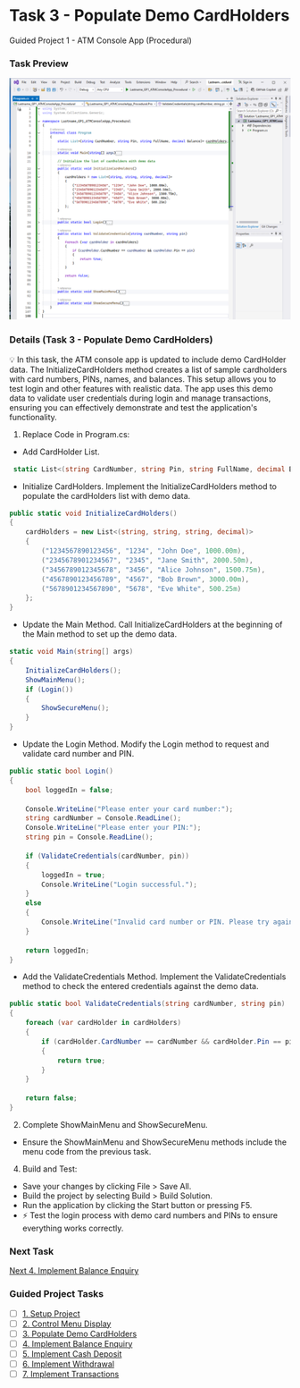 # Task 3 - Populate Demo CardHolders
Guided Project 1 - ATM Console App (Procedural)

### Task Preview
![Populate Demo CardHolders](https://github.com/clydeatmcm/GP1_ATMConsoleApp/blob/3.-Populate-Demo-CardHolders/Task3_Preview.PNG)

### Details (Task 3 - Populate Demo CardHolders)
💡 In this task, the ATM console app is updated to include demo CardHolder data. The InitializeCardHolders method creates a list of sample cardholders with card numbers, PINs, names, and balances. This setup allows you to test login and other features with realistic data. The app uses this demo data to validate user credentials during login and manage transactions, ensuring you can effectively demonstrate and test the application's functionality.

1. Replace Code in Program.cs:
  - Add CardHolder List.
 ```csharp
  static List<(string CardNumber, string Pin, string FullName, decimal Balance)> cardHolders;
 ```
  - Initialize CardHolders. Implement the InitializeCardHolders method to populate the cardHolders list with demo data.
```csharp
public static void InitializeCardHolders()
{
    cardHolders = new List<(string, string, string, decimal)>
    {
        ("1234567890123456", "1234", "John Doe", 1000.00m),
        ("2345678901234567", "2345", "Jane Smith", 2000.50m),
        ("3456789012345678", "3456", "Alice Johnson", 1500.75m),
        ("4567890123456789", "4567", "Bob Brown", 3000.00m),
        ("5678901234567890", "5678", "Eve White", 500.25m)
    };
}
```
  - Update the Main Method. Call InitializeCardHolders at the beginning of the Main method to set up the demo data.
```csharp
static void Main(string[] args)
{
    InitializeCardHolders();
    ShowMainMenu();
    if (Login())
    {
        ShowSecureMenu();
    }
}
```
  - Update the Login Method. Modify the Login method to request and validate card number and PIN.
```csharp
public static bool Login()
{
    bool loggedIn = false;

    Console.WriteLine("Please enter your card number:");
    string cardNumber = Console.ReadLine();
    Console.WriteLine("Please enter your PIN:");
    string pin = Console.ReadLine();

    if (ValidateCredentials(cardNumber, pin))
    {
        loggedIn = true;
        Console.WriteLine("Login successful.");
    }
    else
    {
        Console.WriteLine("Invalid card number or PIN. Please try again.");
    }

    return loggedIn;
}
```
  - Add the ValidateCredentials Method. Implement the ValidateCredentials method to check the entered credentials against the demo data.
```csharp
public static bool ValidateCredentials(string cardNumber, string pin)
{
    foreach (var cardHolder in cardHolders)
    {
        if (cardHolder.CardNumber == cardNumber && cardHolder.Pin == pin)
        {
            return true;
        }
    }

    return false;
}
```
2. Complete ShowMainMenu and ShowSecureMenu.
  - Ensure the ShowMainMenu and ShowSecureMenu methods include the menu code from the previous task.
4. Build and Test:
  - Save your changes by clicking File > Save All.
  - Build the project by selecting Build > Build Solution.
  - Run the application by clicking the Start button or pressing F5.
  - ⚡ Test the login process with demo card numbers and PINs to ensure everything works correctly.

### Next Task
[Next 4. Implement Balance Enquiry](https://github.com/clydeatmcm/GP1_ATMConsoleApp/blob/4.-Implement-Balance-Enquiry/README.md)

### Guided Project Tasks

- [ ] [1. Setup Project](https://github.com/clydeatmcm/GP1_ATMConsoleApp/blob/1.-Setup-Project/README.md)
- [ ] [2. Control Menu Display](https://github.com/clydeatmcm/GP1_ATMConsoleApp/blob/2.-Control-Menu-Display/README.md)
- [ ] [3. Populate Demo CardHolders](https://github.com/clydeatmcm/GP1_ATMConsoleApp/blob/3.-Populate-Demo-CardHolders/README.md)
- [ ] [4. Implement Balance Enquiry](https://github.com/clydeatmcm/GP1_ATMConsoleApp/blob/4.-Implement-Balance-Enquiry/README.md)
- [ ] [5. Implement Cash Deposit](https://github.com/clydeatmcm/GP1_ATMConsoleApp/blob/5.-Implement-Cash-Deposit/README.md)
- [ ] [6. Implement Withdrawal](https://github.com/clydeatmcm/GP1_ATMConsoleApp/blob/6.-Implement-Withdrawal/README.md)
- [ ] [7. Implement Transactions](https://github.com/clydeatmcm/GP1_ATMConsoleApp/blob/7.-Implement-Transactions/README.md) 
